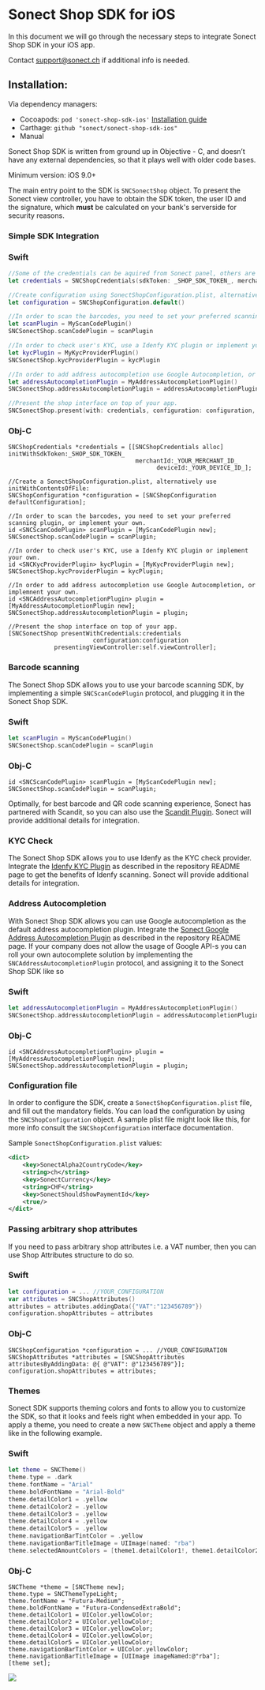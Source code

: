 # Sonect Shop SDK for iOS

In this document we will go through the necessary steps to integrate
Sonect Shop SDK in your iOS app. 

Contact support@sonect.ch if additional info is needed.


## Installation: 

Via dependency managers:
- Cocoapods: `pod 'sonect-shop-sdk-ios'` [Installation guide](https://github.com/sonect/sonect-shop-sdk-ios/blob/master/install_with_cocoapods.md)
- Carthage: `github "sonect/sonect-shop-sdk-ios"`
- Manual

Sonect Shop SDK is written from ground up in Objective - C, and doesn’t have any external dependencies, so that it plays well with older code bases. 

Minimum version: iOS 9.0+ 

The main entry point to the SDK is `SNCSonectShop` object. To present the Sonect view controller, you have to obtain the SDK token, the user ID and the signature, which **must** be calculated on your bank's serverside for security reasons.  

### Simple SDK Integration 

### Swift
```swift
//Some of the credentials can be aquired from Sonect panel, others are merchant specific
let credentials = SNCShopCredentials(sdkToken: _SHOP_SDK_TOKEN_, merchantId:_YOUR_MERCHANT_ID_, signature:_PARTNER_SIGNATURE_,  deviceId:_YOUR_DEVICE_ID_)

//Create configuration using SonectShopConfiguration.plist, alternatively use SNCShopConfiguration(contentsOfFile:):
let configuration = SNCShopConfiguration.default()

//In order to scan the barcodes, you need to set your preferred scanning plugin, or implement your own
let scanPlugin = MyScanCodePlugin()
SNCSonectShop.scanCodePlugin = scanPlugin

//In order to check user's KYC, use a Idenfy KYC plugin or implement your own.  
let kycPlugin = MyKycProviderPlugin()
SNCSonectShop.kycProviderPlugin = kycPlugin

//In order to add address autocompletion use Google Autocompletion, or implement your own.
let addressAutocompletionPlugin = MyAddressAutocompletionPlugin()
SNCSonectShop.addressAutocompletionPlugin = addressAutocompletionPlugin

//Present the shop interface on top of your app. 
SNCSonectShop.present(with: credentials, configuration: configuration, presenting: viewController)

```

### Obj-C
```objc
SNCShopCredentials *credentials = [[SNCShopCredentials alloc] initWithSdkToken:_SHOP_SDK_TOKEN_
								    merchantId:_YOUR_MERCHANT_ID_
							       	      deviceId:_YOUR_DEVICE_ID_];

//Create a SonectShopConfiguration.plist, alternatively use initWithContentsOfFile:
SNCShopConfiguration *configuration = [SNCShopConfiguration defaultConfiguration];

//In order to scan the barcodes, you need to set your preferred scanning plugin, or implement your own. 
id <SNCScanCodePlugin> scanPlugin = [MyScanCodePlugin new];
SNCSonectShop.scanCodePlugin = scanPlugin;

//In order to check user's KYC, use a Idenfy KYC plugin or implement your own.  
id <SNCKycProviderPlugin> kycPlugin = [MyKycProviderPlugin new];
SNCSonectShop.kycProviderPlugin = kycPlugin;

//In order to add address autocompletion use Google Autocompletion, or implemnent your own.
id <SNCAddressAutocompletionPlugin> plugin = [MyAddressAutocompletionPlugin new];
SNCSonectShop.addressAutocompletionPlugin = plugin;

//Present the shop interface on top of your app. 
[SNCSonectShop presentWithCredentials:credentials
                        configuration:configuration
             presentingViewController:self.viewController];
```

### Barcode scanning

The Sonect Shop SDK allows you to use your barcode scanning SDK, by implementing a simple `SNCScanCodePlugin` protocol, and plugging it in the Sonect Shop SDK.

### Swift
```swift
let scanPlugin = MyScanCodePlugin()
SNCSonectShop.scanCodePlugin = scanPlugin
```

### Obj-C
```objc
id <SNCScanCodePlugin> scanPlugin = [MyScanCodePlugin new];
SNCSonectShop.scanCodePlugin = scanPlugin;
```

Optimally, for best barcode and QR code scanning experience, Sonect has partnered with Scandit, so you can also use the [Scandit Plugin](https://github.com/sonect/sonect-scandit-scan-plugin). Sonect will provide additional details for integration.

### KYC Check

The Sonect Shop SDK allows you to use Idenfy as the KYC check provider. Integrate the [Idenfy KYC Plugin](https://github.com/sonect/sonect-idenfy-kyc-plugin) as described in the repository README page to get the benefits of Idenfy scanning. Sonect will provide additional details for integration.

### Address Autocompletion

With Sonect Shop SDK allows you can use Google autocompletion as the default address autocompletion plugin. Integrate the [Sonect Google Address Autocompletion Plugin](https://github.com/sonect/sonect-google-address-autocompletion-plugin) as described in the repository README page. If your company does not allow the usage of Google API-s you can roll your own autocomplete solution by implementing the `SNCAddressAutocompletionPlugin` protocol, and assigning it to the Sonect Shop SDK like so 

### Swift
```swift
let addressAutocompletionPlugin = MyAddressAutocompletionPlugin()
SNCSonectShop.addressAutocompletionPlugin = addressAutocompletionPlugin
```

### Obj-C
```objc
id <SNCAddressAutocompletionPlugin> plugin = [MyAddressAutocompletionPlugin new];
SNCSonectShop.addressAutocompletionPlugin = plugin;
```

### Configuration file

In order to configure the SDK, create a `SonectShopConfiguration.plist` file, and fill out the mandatory fields. You can load the configuration by using the `SNCShopConfiguration` object. A sample plist file might look like this, for more info consult the `SNCShopConfiguration` interface documentation. 

Sample `SonectShopConfiguration.plist` values: 
```xml
<dict>
	<key>SonectAlpha2CountryCode</key>
	<string>ch</string>
	<key>SonectCurrency</key>
	<string>CHF</string>
	<key>SonectShouldShowPaymentId</key>
	<true/>
</dict>
```

### Passing arbitrary shop attributes

If you need to pass arbitrary shop attributes i.e. a VAT number, then you can use Shop Attributes structure to do so. 

### Swift
```swift
let configuration = ... //YOUR_CONFIGURATION
var attributes = SNCShopAttributes()
attributes = attributes.addingData({"VAT":"123456789"})
configuration.shopAttributes = attributes
```

### Obj-C
```objc
SNCShopConfiguration *configuration = ... //YOUR_CONFIGURATION
SNCShopAttributes *attributes = [SNCShopAttributes attributesByAddingData: @{ @"VAT": @"123456789"}];
configuration.shopAttributes = attributes;
```

### Themes

Sonect SDK supports theming colors and fonts to allow you to customize the SDK, so that it looks and feels right when embedded in your app. To apply a theme, you need to create a new `SNCTheme` object and apply a theme like in the following example. 

### Swift
```swift
let theme = SNCTheme()
theme.type = .dark
theme.fontName = "Arial"
theme.boldFontName = "Arial-Bold"
theme.detailColor1 = .yellow
theme.detailColor2 = .yellow
theme.detailColor3 = .yellow
theme.detailColor4 = .yellow
theme.detailColor5 = .yellow
theme.navigationBarTintColor = .yellow
theme.navigationBarTitleImage = UIImage(named: "rba")
theme.selectedAmountColors = [theme1.detailColor1!, theme1.detailColor2!, theme1.detailColor3!, theme1.detailColor4!]
```

### Obj-C
```objc
SNCTheme *theme = [SNCTheme new];
theme.type = SNCThemeTypeLight;
theme.fontName = "Futura-Medium";
theme.boldFontName = "Futura-CondensedExtraBold";
theme.detailColor1 = UIColor.yellowColor;
theme.detailColor2 = UIColor.yellowColor;
theme.detailColor3 = UIColor.yellowColor;
theme.detailColor4 = UIColor.yellowColor;
theme.detailColor5 = UIColor.yellowColor;
theme.navigationBarTintColor = UIColor.yellowColor;
theme.navigationBarTitleImage = [UIImage imageNamed:@"rba"];
[theme set];
```

![](https://github.com/sonect/sonect-shop-sdk-ios/blob/master/misc/shop_theme_samples.png)
